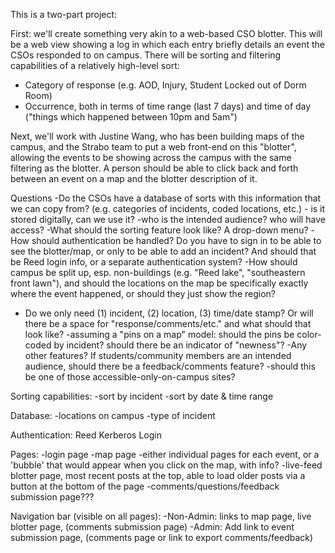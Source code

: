 This is a two-part project:

First: we'll create something very akin to a web-based CSO blotter.  This will be a web view showing a log in which each entry briefly details an event the CSOs responded to on campus. There will be sorting and filtering capabilities of a relatively high-level sort: 

- Category of response (e.g. AOD, Injury, Student Locked out of Dorm Room)
- Occurrence, both in terms of time range (last 7 days) and time of day
  ("things which happened between 10pm and 5am")

Next, we'll work with Justine Wang, who has been building maps of the campus, and the Strabo team to put a web front-end on this "blotter", allowing the events to be showing across the campus with the same filtering as the blotter. A person should be able to click back and forth between an event on a map and the blotter description of it.


Questions
-Do the CSOs have a database of sorts with this information that we can copy from? (e.g. categories of incidents, coded locations, etc.) - is it stored digitally, can we use it?
-who is the intended audience? who will have access?
-What should the sorting feature look like? A drop-down menu?
-How should authentication be handled? Do you have to sign in to be able to see the blotter/map, or only to be able to add an incident? And should that be Reed login info, or a separate authentication system?
-How should campus be split up, esp. non-buildings (e.g. "Reed lake", "southeastern front lawn"), and should the locations on the map be specifically exactly where the event happened, or should they just show the region?
- Do we only need (1) incident, (2) location, (3) time/date stamp? Or will there be a space for "response/comments/etc." and what should that look like?
-assuming a "pins on a map" model: should the pins be color-coded by incident? should there be an indicator of "newness"?
-Any other features? If students/community members are an intended audience, should there be a feedback/comments feature?
-should this be one of those accessible-only-on-campus sites?



Sorting capabilities:
	-sort by incident
	-sort by date & time range

Database:
	-locations on campus
	-type of incident

Authentication: Reed Kerberos Login

Pages:
	-login page
	-map page
	-either individual pages for each event, or a 'bubble' that would appear when you click on the map, with info?
	-live-feed blotter page, most recent posts at the top, able to load older posts via a button at the bottom of the page
	-comments/questions/feedback submission page???

Navigation bar (visible on all pages):
	-Non-Admin: links to map page, live blotter page, (comments submission page)
	-Admin: Add link to event submission page, (comments page or link to export comments/feedback)








